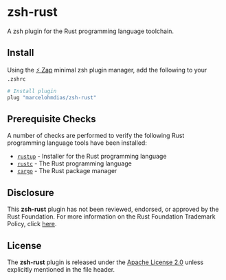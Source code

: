 # zsh-rust

A zsh plugin for the Rust programming language toolchain.

## Install

Using the [:zap: Zap](https://www.zapzsh.org/) minimal zsh plugin manager, add the following to your `.zshrc`

```sh
# Install plugin
plug "marcelohmdias/zsh-rust"
```

## Prerequisite Checks

A number of checks are performed to verify the following Rust programming language tools have been installed:

- [`rustup`](https://rustup.rs/) - Installer for the Rust programming language
- [`rustc`](https://www.rust-lang.org/) - The Rust programming language
- [`cargo`](https://github.com/rust-lang/cargo) - The Rust package manager

## Disclosure

This **zsh-rust** plugin has not been reviewed, endorsed, or approved by the Rust Foundation. For more information on the Rust Foundation Trademark Policy, click [here](https://foundation.rust-lang.org/).

## License

The **zsh-rust** plugin is released under the [Apache License 2.0](https://github.com/wintermi/zsh-rust/blob/main/LICENSE) unless explicitly mentioned in the file header.
